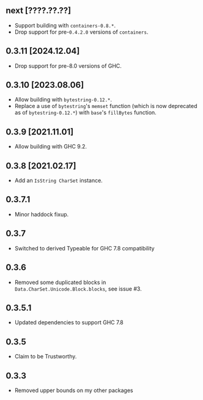 next [????.??.??]
-----------------
* Support building with `containers-0.8.*`.
* Drop support for pre-`0.4.2.0` versions of `containers`.

0.3.11 [2024.12.04]
-------------------
* Drop support for pre-8.0 versions of GHC.

0.3.10 [2023.08.06]
-------------------
* Allow building with `bytestring-0.12.*`.
* Replace a use of `bytestring`'s `memset` function (which is now deprecated as
  of `bytestring-0.12.*`) with `base`'s `fillBytes` function.

0.3.9 [2021.11.01]
------------------
* Allow building with GHC 9.2.

0.3.8 [2021.02.17]
------------------
* Add an `IsString CharSet` instance.

0.3.7.1
-------
* Minor haddock fixup.

0.3.7
-----
* Switched to derived Typeable for GHC 7.8 compatibility

0.3.6
-----
* Removed some duplicated blocks in `Data.CharSet.Unicode.Block.blocks`, see issue #3.

0.3.5.1
-------
* Updated dependencies to support GHC 7.8

0.3.5
-----
* Claim to be Trustworthy.

0.3.3
-----
* Removed upper bounds on my other packages

